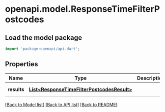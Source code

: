 # openapi.model.ResponseTimeFilterPostcodes

## Load the model package
```dart
import 'package:openapi/api.dart';
```

## Properties
Name | Type | Description | Notes
------------ | ------------- | ------------- | -------------
**results** | [**List&lt;ResponseTimeFilterPostcodesResult&gt;**](ResponseTimeFilterPostcodesResult.md) |  | [default to []]

[[Back to Model list]](../README.md#documentation-for-models) [[Back to API list]](../README.md#documentation-for-api-endpoints) [[Back to README]](../README.md)


